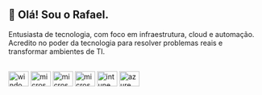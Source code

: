 ## 👋 Olá! Sou o Rafael.
Entusiasta de tecnologia, com foco em infraestrutura, cloud e automação.
Acredito no poder da tecnologia para resolver problemas reais e transformar ambientes de TI.

<div style="display: inline_block"><br>
   <img align="center" alt="windows" height="30" width="40" src="https://cdn.jsdelivr.net/gh/homarr-labs/dashboard-icons/svg/microsoft-windows.svg">
     <img align="center" alt="microsoft" height="30" width="40" src="https://cdn.jsdelivr.net/gh/homarr-labs/dashboard-icons/svg/microsoft-365-admin-center.svg">
   <img align="center" alt="microsoft" height="30" width="40" src="https://cdn.jsdelivr.net/gh/homarr-labs/dashboard-icons/svg/microsoft-365.svg">
   <img align="center" alt="microsoft" height="30" width="40" src="https://cdn.jsdelivr.net/gh/homarr-labs/dashboard-icons/svg/microsoft-exchange.svg">
        <img align="center" alt="intune" height="30" width="40" src="https://cdn.jsdelivr.net/gh/homarr-labs/dashboard-icons/svg/microsoft-intune.svg">
           <img align="center" alt="azure" height="30" width="40" src="https://cdn.jsdelivr.net/gh/homarr-labs/dashboard-icons/svg/microsoft-azure.svg">
           
           

  
